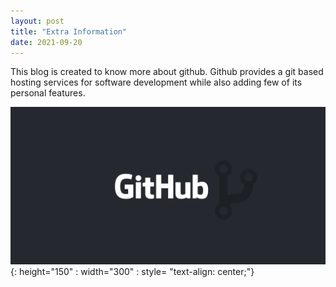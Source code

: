 ```yaml
---
layout: post
title: "Extra Information"
date: 2021-09-20
---
```

This blog is created to know more about github. 
Github provides a git based hosting services for software development while also adding few of its personal features.

![image tooltip here](/Images/githubs.png){: height="150" : width="300" : style= "text-align: center;"}
